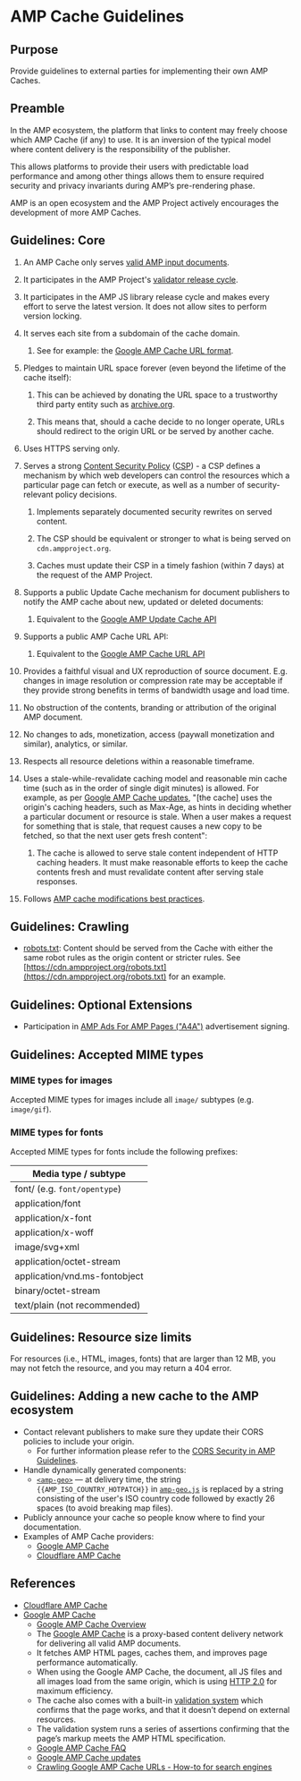 # AMP Cache Guidelines

## Purpose

Provide guidelines to external parties for implementing their own AMP Caches.

## Preamble

In the AMP ecosystem, the platform that links to content may freely choose which AMP Cache (if any) to use. It is an inversion of the typical model where content delivery is the responsibility of the publisher. 

This allows platforms to provide their users with predictable load performance and among other things allows them to ensure required security and privacy invariants during AMP’s pre-rendering phase.

AMP is an open ecosystem and the AMP Project actively encourages the development of more AMP Caches.

## Guidelines: Core

1. An AMP Cache only serves [valid AMP input documents](https://github.com/ampproject/amphtml/blob/master/spec/amp-html-format.md).

2. It participates in the AMP Project's [validator release cycle](https://github.com/ampproject/amphtml/tree/master/validator).

3. It participates in the AMP JS library release cycle and makes every effort to serve the latest version. It does not allow sites to perform version locking.

4. It serves each site from a subdomain of the cache domain.

    1. See for example: the [Google AMP Cache URL format](https://developers.google.com/amp/cache/overview#amp-cache-url-format).

5. Pledges to maintain URL space forever (even beyond the lifetime of the cache itself): 

    1. This can be achieved by donating the URL space to a trustworthy third party entity such as [archive.org](http://archive.org).

    2. This means that, should a cache decide to no longer operate, URLs should redirect to the origin URL or be served by another cache.

6. Uses HTTPS serving only.

7. Serves a strong [Content Security Policy](https://w3c.github.io/webappsec-csp/) ([CSP](https://developer.chrome.com/extensions/contentSecurityPolicy)) - a CSP defines a mechanism by which web developers can control the resources which a particular page can fetch or execute, as well as a number of security-relevant policy decisions.

    1. Implements separately documented security rewrites on served content.

    2. The CSP should be equivalent or stronger to what is being served on `cdn.ampproject.org`.

    3. Caches must update their CSP in a timely fashion (within 7 days) at the request of the AMP Project.

8. Supports a public Update Cache mechanism for document publishers to notify the AMP cache about new, updated or deleted documents: 

    1. Equivalent to the [Google AMP Update Cache API](https://developers.google.com/amp/cache/update-cache)

9. Supports a public AMP Cache URL API:

    1. Equivalent to the [Google AMP Cache URL API](https://developers.google.com/amp/cache/overview#amp-cache-url-format)

10. Provides a faithful visual and UX reproduction of source document. E.g. changes in image resolution or compression rate may be acceptable if they provide strong benefits in terms of bandwidth usage and load time.

11. No obstruction of the contents, branding or attribution of the original AMP document. 

12. No changes to ads, monetization, access (paywall monetization and similar), analytics, or similar.

13. Respects all resource deletions within a reasonable timeframe.

14. Uses a stale-while-revalidate caching model and reasonable min cache time (such as in the order of single digit minutes) is allowed. For example, as per [Google AMP Cache updates](https://developers.google.com/amp/cache/overview#google-amp-cache-updates), "[the cache] uses the origin's caching headers, such as Max-Age, as hints in deciding whether a particular document or resource is stale. When a user makes a request for something that is stale, that request causes a new copy to be fetched, so that the next user gets fresh content":

    1. The cache is allowed to serve stale content independent of HTTP caching headers. It must make reasonable efforts to keep the cache contents fresh and must revalidate content after serving stale responses.

15. Follows [AMP cache modifications best practices](../spec/amp-cache-modifications.md).

## Guidelines: Crawling 

* [robots.txt](https://cdn.ampproject.org/robots.txt): Content should be served from the Cache with either the same robot rules as the origin content or stricter rules. See [https://cdn.ampproject.org/robots.txt](https://cdn.ampproject.org/robots.txt) for an example.

## Guidelines: Optional Extensions

* Participation in [AMP Ads For AMP Pages ("A4A")](https://github.com/ampproject/amphtml/issues/3133) advertisement signing.

## Guidelines: Accepted MIME types

### MIME types for images

Accepted MIME types for images include all `image/` subtypes (e.g. `image/gif`).

### MIME types for fonts

Accepted MIME types for fonts include the following prefixes:

| Media type / subtype  |
| ------------- |
|  font/   (e.g. `font/opentype`)|
|  application/font   |
|  application/x-font   |
|  application/x-woff   |
|  image/svg+xml   |
|  application/octet-stream   |
|  application/vnd.ms-fontobject   |
|  binary/octet-stream   |
|  text/plain (not recommended)   |

## Guidelines: Resource size limits

For resources (i.e., HTML, images, fonts) that are larger than 12 MB, you may not fetch the resource, and you may return a 404 error.

## Guidelines: Adding a new cache to the AMP ecosystem

* Contact relevant publishers to make sure they update their CORS policies to include your origin.
  * For further information please refer to the [CORS Security in AMP Guidelines](https://github.com/ampproject/amphtml/blob/master/spec/amp-cors-requests.md#cors-security-in-amp).
* Handle dynamically generated components:
  * [`<amp-geo>`](../extensions/amp-geo/amp-geo.md) — at delivery time, the string `{{AMP_ISO_COUNTRY_HOTPATCH}}` in [`amp-geo.js`](../extensions/amp-geo/0.1/amp-geo.js) is replaced by a string consisting of the user's ISO country code followed by exactly 26 spaces (to avoid breaking map files).
* Publicly announce your cache so people know where to find your documentation.
* Examples of AMP Cache providers:
  * [Google AMP Cache](https://developers.google.com/amp/cache/)
  * [Cloudflare AMP Cache](https://www.cloudflare.com/website-optimization/accelerated-mobile-links/)


## References

* [Cloudflare AMP Cache](https://amp.cloudflare.com/)
* [Google AMP Cache](https://developers.google.com/amp/cache/)
  * [Google AMP Cache Overview](https://developers.google.com/amp/cache/overview)
  * The [Google AMP Cache](https://developers.google.com/amp/cache/) is a proxy-based content delivery network for delivering all valid AMP documents.
  * It fetches AMP HTML pages, caches them, and improves page performance automatically.
  * When using the Google AMP Cache, the document, all JS files and all images load from the same origin, which is using [HTTP 2.0](https://http2.github.io/) for maximum efficiency.
  * The cache also comes with a built-in [validation system](https://github.com/ampproject/amphtml/tree/master/validator) which confirms that the page works, and that it doesn’t depend on external resources. 
  * The validation system runs a series of assertions confirming that the page’s markup meets the AMP HTML specification.
  * [Google AMP Cache FAQ](https://developers.google.com/amp/cache/faq)
  * [Google AMP Cache updates](https://developers.google.com/amp/cache/overview#google-amp-cache-updates)
  * [Crawling Google AMP Cache URLs - How-to for search engines](https://docs.google.com/document/d/1V_uLHoa48IlbFl7_3KWT_1JmCf6BnFtt3S_oR4UsasQ/edit?usp=sharing)


